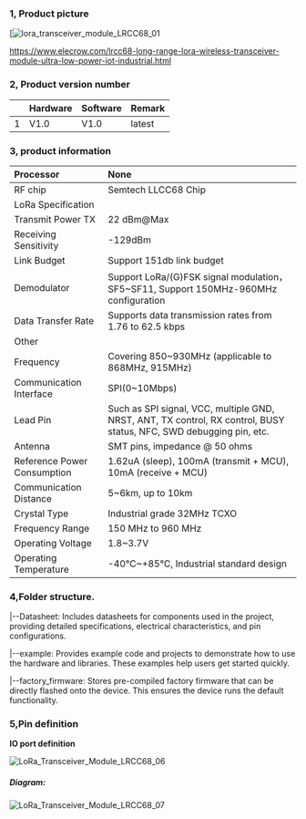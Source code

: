 ### 1, Product picture

[![lora_transceiver_module_LRCC68_01](https://www.elecrow.com/pub/wiki/assets/images/LRCC68_Long-Range_LoRa_Wireless_Transceiver_Module_Ultra-Low_Power_IoTIndustrial/lora_transceiver_module_lrcc68_03.webp)

https://www.elecrow.com/lrcc68-long-range-lora-wireless-transceiver-module-ultra-low-power-iot-industrial.html



### 2, Product version number

|      | Hardware | Software | Remark |
| ---- | -------- | -------- | ------ |
| 1    | V1.0     | V1.0     | latest |

### 3, product information

| Processor                   | None                                                         |
| :-------------------------- | :----------------------------------------------------------- |
| RF chip                     | Semtech LLCC68 Chip                                          |
| LoRa Specification          |                                                              |
| Transmit Power TX           | 22 dBm@Max                                                   |
| Receiving Sensitivity       | -129dBm                                                      |
| Link Budget                 | Support 151db link budget                                    |
| Demodulator                 | Support LoRa/(G)FSK signal modulation，SF5~SF11, Support 150MHz-960MHz configuration |
| Data Transfer Rate          | Supports data transmission rates from 1.76 to 62.5 kbps      |
| Other                       |                                                              |
| Frequency                   | Covering 850~930MHz (applicable to 868MHz, 915MHz)           |
| Communication Interface     | SPI(0~10Mbps)                                                |
| Lead Pin                    | Such as SPI signal, VCC, multiple GND, NRST, ANT, TX control, RX control, BUSY status, NFC, SWD debugging pin, etc. |
| Antenna                     | SMT pins, impedance @ 50 ohms                                |
| Reference Power Consumption | 1.62uA (sleep), 100mA (transmit + MCU), 10mA (receive + MCU) |
| Communication Distance      | 5~6km, up to 10km                                            |
| Crystal Type                | Industrial grade 32MHz TCXO                                  |
| Frequency Range             | 150 MHz to 960 MHz                                           |
| Operating Voltage           | 1.8~3.7V                                                     |
| Operating Temperature       | -40℃~+85℃, Industrial standard design                        |

### 4,Folder structure.

|--Datasheet: Includes datasheets for components used in the project, providing detailed specifications, electrical characteristics, and pin configurations.

|--example: Provides example code and projects to demonstrate how to use the hardware and libraries. These examples help users get started quickly.

|--factory_firmware: Stores pre-compiled factory firmware that can be directly flashed onto the device. This ensures the device runs the default functionality.

### 5,Pin definition

**IO port definition**

![LoRa_Transceiver_Module_LRCC68_06](https://www.elecrow.com/pub/wiki/assets/images/LRCC68_Long-Range_LoRa_Wireless_Transceiver_Module_Ultra-Low_Power_IoTIndustrial/LoRa_Transceiver_Module_LRCC68_04.webp)

##### Diagram:

![LoRa_Transceiver_Module_LRCC68_07](https://www.elecrow.com/pub/wiki/assets/images/LRCC68_Long-Range_LoRa_Wireless_Transceiver_Module_Ultra-Low_Power_IoTIndustrial/LoRa_Transceiver_Module_LRCC68_06.webp)
